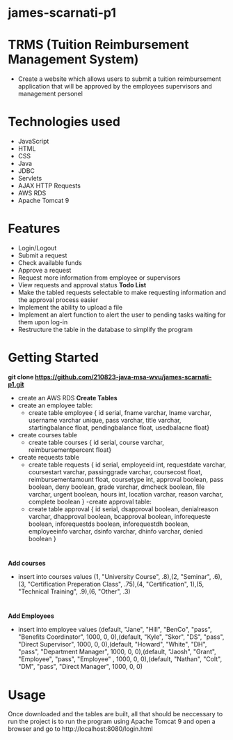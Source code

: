 # james-scarnati-p1
# TRMS (Tuition Reimbursement Management System)
- Create a website which allows users to submit a tuition reimbursement application that will be approved by the employees supervisors and management personel
# Technologies used
- JavaScript
- HTML
- CSS
- Java
- JDBC
- Servlets
- AJAX HTTP Requests
- AWS RDS
- Apache Tomcat 9

# Features
- Login/Logout
- Submit a request
- Check available funds
- Approve a request
- Request more information from employee or supervisors
- View requests and approval status
**Todo List**
- Make the tabled requests selectable to make requesting information and the approval process easier
- Implement the ability to upload a file
- Implement an alert function to alert the user to pending tasks waiting for them upon log-in
- Restructure the table in the database to simplify the program

# Getting Started
**git clone https://github.com/210823-java-msa-wvu/james-scarnati-p1.git**
- create an AWS RDS 
**Create Tables**
- create an employee table:
  - create table employee { id serial, fname varchar, lname varchar, username varchar unique, pass varchar, title varchar, startingbalance float, pendingbalance float, usedbalacne float}
- create courses table
  - create table courses { id serial, course varchar, reimbursementpercent float}
- create requests table
  - create table requests { id serial, employeeid int, requestdate varchar, coursestart varchar, passinggrade varchar, coursecost float, reimbursementamount float, coursetype int, approval boolean, pass boolean, deny boolean, grade varchar, dmcheck boolean, file varchar, urgent boolean, hours int, location varchar, reason varchar, complete boolean }
-create approval table:
  - create table approval { id serial, dsapproval boolean, denialreason varchar, dhapproval boolean, bcapproval boolean, inforequeste boolean, inforequestds boolean, inforequestdh boolean, employeeinfo varchar, dsinfo varchar, dhinfo varchar, denied boolean }
#
**Add courses**
- insert into courses values (1, "University Course", .8),(2, "Seminar", .6),(3, "Certification Preperation Class", .75),(4, "Certification", 1),(5, "Technical Training", .9),(6, "Other", .3)
#
**Add Employees**
- insert into employee values (default, "Jane", "Hill", "BenCo", "pass", "Benefits Coordinator", 1000, 0, 0),(default, "Kyle", "Skor", "DS", "pass", "Direct Supervisor", 1000, 0, 0),(default, "Howard", "White", "DH", "pass", "Department Manager", 1000, 0, 0),(default, "Jaosh", "Grant", "Employee", "pass", "Employee" , 1000, 0, 0),(default, "Nathan", "Colt", "DM", "pass", "Direct Manager", 1000, 0, 0)

# Usage
Once downloaded and the tables are built, all that should be neccessary to run the project is to run the program using Apache Tomcat 9 and open a browser and go to http://localhost:8080/login.html
